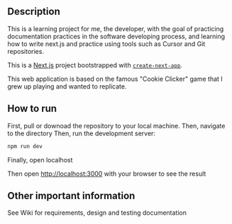 ## Description
This is a learning project for me, the developer, with the goal of practicing documentation practices in the software developing process, and learning how to write next.js and practice using tools such as Cursor and Git repositories.

This is a [Next.js](https://nextjs.org) project bootstrapped with [`create-next-app`](https://nextjs.org/docs/app/api-reference/cli/create-next-app).

This web application is based on the famous "Cookie Clicker" game that I grew up playing and wanted to replicate.

## How to run
First, pull or downoad the repository to your local machine. 
Then, navigate to the directory
Then, run the development server:
```bash
npm run dev
```
Finally, open localhost

Then open [http://localhost:3000](http://localhost:3000) with your browser to see the result

## Other important information
See Wiki for requirements, design and testing documentation
